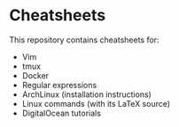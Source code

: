 # Cheatsheets

This repository contains cheatsheets for:
* Vim
* tmux
* Docker
* Regular expressions
* ArchLinux (installation instructions)
* Linux commands (with its LaTeX source)
* DigitalOcean tutorials
